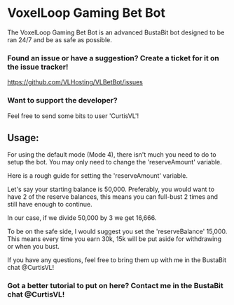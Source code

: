 # VoxelLoop Gaming Bet Bot

The VoxelLoop Gaming Bet Bot is an advanced BustaBit bot designed to be ran 24/7 and be as safe as possible.

### Found an issue or have a suggestion? Create a ticket for it on the issue tracker!
https://github.com/VLHosting/VLBetBot/issues

### Want to support the developer?
Feel free to send some bits to user 'CurtisVL'!


## Usage:

For using the default mode (Mode 4), there isn't much you need to do to setup the bot. You may only need to change the 'reserveAmount' variable.

Here is a rough guide for setting the 'reserveAmount' variable.

Let's say your starting balance is 50,000.
Preferably, you would want to have 2 of the reserve balances, this means you can full-bust 2 times and still have enough to continue.

In our case, if we divide 50,000 by 3 we get 16,666.

To be on the safe side, I would suggest you set the 'reserveBalance' 15,000.
This means every time you earn 30k, 15k will be put aside for withdrawing or when you bust.


If you have any questions, feel free to bring them up with me in the BustaBit chat @CurtisVL!

### Got a better tutorial to put on here? Contact me in the BustaBit chat @CurtisVL!
